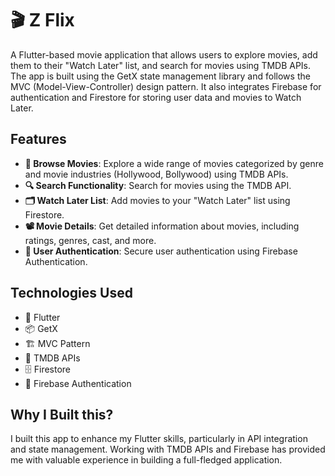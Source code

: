 # 🎬 Z Flix

A Flutter-based movie application that allows users to explore movies, add them to their "Watch Later" list, and search for movies using TMDB APIs. The app is built using the GetX state management library and follows the MVC (Model-View-Controller) design pattern. It also integrates Firebase for authentication and Firestore for storing user data and movies to Watch Later.

## Features

- **🍿 Browse Movies**: Explore a wide range of movies categorized by genre and movie industries (Hollywood, Bollywood) using TMDB APIs.
- **🔍 Search Functionality**: Search for movies using the TMDB API.
- **🗂️ Watch Later List**: Add movies to your "Watch Later" list using Firestore.
- **📽️ Movie Details**: Get detailed information about movies, including ratings, genres, cast, and more.
- **🔐 User Authentication**: Secure user authentication using Firebase Authentication.

## Technologies Used

- 🚀 Flutter
- 📦 GetX
- 🏗️ MVC Pattern
- 🎥 TMDB APIs
- 🗄️ Firestore
- 🔑 Firebase Authentication

## Why I Built this?
I built this app to enhance my Flutter skills, particularly in API integration and state management. Working with TMDB APIs and Firebase has provided me with valuable experience in building a full-fledged application.

